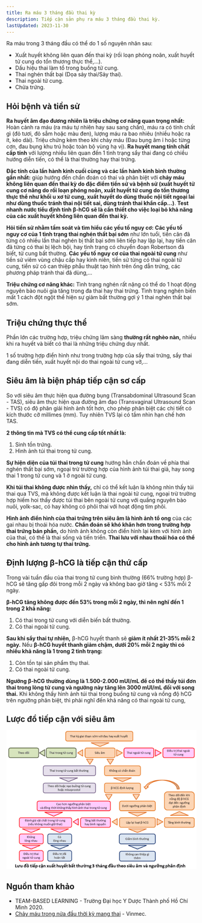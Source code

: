 ```yaml
---
title: Ra máu 3 tháng đầu thai kỳ
description: Tiếp cận sản phụ ra máu 3 tháng đầu thai kỳ.
lastUpdated: 2023-11-30
---
```


Ra máu trong 3 tháng đầu có thể do 1 số nguyên nhân sau:

- Xuất huyết không liên quan đến thai kỳ (rối loạn phóng noãn, xuất huyết tử cung do tổn thương thực thể,...).
- Dấu hiệu thai làm tổ trong buồng tử cung.
- Thai nghén thất bại (Dọa sảy thai/Sảy thai).
- Thai ngoài tử cung.
- Chửa trứng.

## Hỏi bệnh và tiền sử

**Ra huyết âm đạo đương nhiên là triệu chứng cơ năng quan trọng nhất:** Hoàn cảnh ra máu (ra máu tự nhiên hay sau sang chấn), máu ra có tính chất gì (đỏ tươi, đỏ sẫm hoặc màu đen), lượng máu ra bao nhiêu (nhiều hoặc ra ít, kéo dài). Triệu chứng kèm theo khi chảy máu (Đau bụng âm ỉ hoặc từng cơn, đau bụng khu trú hoặc toàn bộ vùng hạ vị). **Ra huyết mang tính chất cấp tính** với lượng nhiều liên quan đến 1 tình trạng sẩy thai đang có chiều hướng diễn tiến, có thể là thai thường hay thai trứng.

**Đặc tính của lần hành kinh cuối cùng và các lần hành kinh bình thường gần nhất:** giúp hướng đến chẩn đoán có thai và phân biệt với **chảy máu không liên quan đến thai kỳ do đặc điểm tiền sử và bệnh sử (xuất huyết tử cung cơ năng do rối loạn phóng noãn, xuất huyết tử cung do tổn thương thực thể như khối u xơ tử cung, xuất huyết do dùng thuốc nội tiết ngoại lai như dùng thuốc tránh thai nội tiết sai, dùng tránh thai khẩn cấp...)**. **Test nhanh nước tiểu định tính β-hCG sẽ là cần thiết cho việc loại bỏ khả năng của các xuất huyết không liên quan đến thai kỳ.**

**Hỏi tiền sử nhằm tầm soát và tìm hiểu các yếu tố nguy cơ:** **Các yếu tố nguy cơ của 1 tình trạng thai nghén thất bại sớm** như lớn tuổi, tiền căn đã từng có nhiều lần thai nghén bị thất bại sớm liên tiếp hay lặp lại, hay tiền căn đã từng có thai bị lệch bội, hay tình trạng có chuyển đoạn Robertson đã biết, tử cung bất thường. **Các yếu tố nguy cơ của thai ngoài tử cung** như tiền sử viêm vùng chậu cấp hay kinh niên, tiền sử từng có thai ngoài tử cung, tiền sử có can thiệp phẫu thuật tạo hình trên ống dẫn trứng, các phương pháp tránh thai đã dùng,...

**Triệu chứng cơ năng khác:** Tình trạng nghén rất nặng có thể do 1 hoạt động nguyên bào nuôi gia tăng trong đa thai hay thai trứng. Tình trạng nghén biến mất 1 cách đột ngột thể hiện sự giảm bất thường gợi ý 1 thai nghén thất bại sớm.

## Triệu chứng thực thể

Phần lớn các trường hợp, triệu chứng lâm sàng **thường rất nghèo nàn,** nhiều khi ra huyết và biết có thai là những triệu chứng duy nhất.

1 số trường hợp điển hình như trong trường hợp của sẩy thai trứng, sẩy thai đang diễn tiến, xuất huyết nội do thai ngoài tử cung vỡ,...

## Siêu âm là biện pháp tiếp cận sơ cấp

So với siêu âm thực hiện qua đường bụng (Transabdominal Ultrasound Scan - TAS), siêu âm thực hiện qua đường âm đạo (Transvaginal Ultrasound Scan - TVS) có độ phân giải hình ảnh tốt hơn, cho phép phân biệt các chi tiết có kích thước cỡ millimes (mm). Tuy nhiên TVS lại có tầm nhìn hạn chế hơn TAS.

**2 thông tin mà TVS có thể cung cấp tốt nhất là:**

1. Sinh tồn trứng.
2. Hình ảnh túi thai trong tử cung.

**Sự hiện diện của túi thai trong tử cung** hướng hẳn chẩn đoán về phía thai nghén thất bại sớm, ngoại trừ trường hợp của hình ảnh túi thai giả, hay song thai 1 trong tử cung và 1 ở ngoài tử cung.

**Khi túi thai không được nhìn thấy,** chỉ có thể kết luận là không nhìn thấy túi thai qua TVS, mà không được kết luận là thai ngoài tử cung, ngoại trừ trường hợp hiếm hoi thấy được túi thai bên ngoài tử cung với quầng nguyên bào nuôi, yolk-sac, có hay không có phôi thai với hoạt động tim phôi.

**Hình ảnh điển hình của thai trứng trên siêu âm là hình ảnh tổ ong** của các gai nhau bị thoái hóa nước. **Chẩn đoán sẽ khó khăn hơn trong trường hợp thai trứng bán phần,** do hình ảnh không còn điển hình lại kèm với hình ảnh của thai, có thể là thai sống và tiến triển. **Thai lưu với nhau thoái hóa có thể cho hình ảnh tương tự thai trứng.**

## Định lượng β-hCG là tiếp cận thứ cấp

Trong vài tuần đầu của thai trong tử cung bình thường (66% trường hợp) β-hCG sẽ tăng gấp đôi trong mỗi 2 ngày và không bao giờ tăng < 53% mỗi 2 ngày.

**β-hCG tăng không được đến 53% trong mỗi 2 ngày, thì nên nghĩ đến 1 trong 2 khả năng:**

1. Có thai trong tử cung với diễn biến bất thường.
2. Có thai ngoài tử cung.

**Sau khi sẩy thai tự nhiên,** β-hCG huyết thanh sẽ **giảm ít nhất 21-35% mỗi 2 ngày.** Nếu **β-hCG huyết thanh giảm chậm, dưới 20% mỗi 2 ngày thì có nhiều khả năng là 1 trong 2 tình trạng:**

1. Còn tồn tại sản phẩm thụ thai.
2. Có thai ngoài tử cung.

**Ngưỡng β-hCG thường dùng là 1.500-2.000 mUI/mL để có thể thấy túi đơn thai trong lòng tử cung và ngưỡng này tăng lên 3000 mUI/mL đối với song thai.** Khi không thấy hình ảnh túi thai trong buồng tử cung và nồng độ hCG trên ngưỡng phân biệt, thì phải nghĩ đến khả năng có thai ngoài tử cung,

## Lược đồ tiếp cận với siêu âm

![Lược đồ tiếp cận xuất huyết 3 tháng đầu với siêu âm](../../../assets/san-khoa/xuat-huyet-3-thang-dau/luoc-do-xuat-huyet-3-thang-dau-theo-sieu-am.png)

## Nguồn tham khảo

- TEAM-BASED LEARNING - Trường Đại học Y Dược Thành phố Hồ Chí Minh 2020.
- [Chảy máu trong nửa đầu thời kỳ mang thai](https://www.vinmec.com/vi/tin-tuc/thong-tin-suc-khoe/san-phu-khoa-va-ho-tro-sinh-san/chay-mau-trong-nua-dau-thoi-ky-mang-thai/) - Vinmec.
